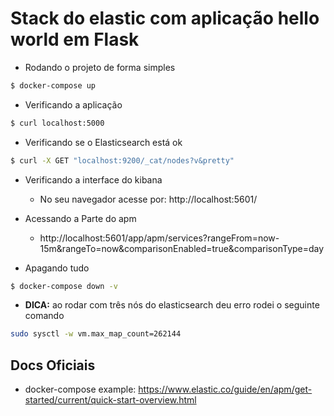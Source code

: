 # Stack do elastic com aplicação hello world em Flask

- Rodando o projeto de forma simples

```bash
$ docker-compose up
```

- Verificando a aplicação 

```bash
$ curl localhost:5000
```

- Verificando se o Elasticsearch está ok

```bash
$ curl -X GET "localhost:9200/_cat/nodes?v&pretty"
```

- Verificando a interface do kibana
    - No seu navegador acesse por: http://localhost:5601/

- Acessando a Parte do apm
    - http://localhost:5601/app/apm/services?rangeFrom=now-15m&rangeTo=now&comparisonEnabled=true&comparisonType=day

- Apagando tudo

```bash
$ docker-compose down -v
```

- **DICA:** ao rodar com três nós do elasticsearch deu erro rodei o seguinte comando
```bash
sudo sysctl -w vm.max_map_count=262144
```

## Docs Oficiais
- docker-compose example: https://www.elastic.co/guide/en/apm/get-started/current/quick-start-overview.html
